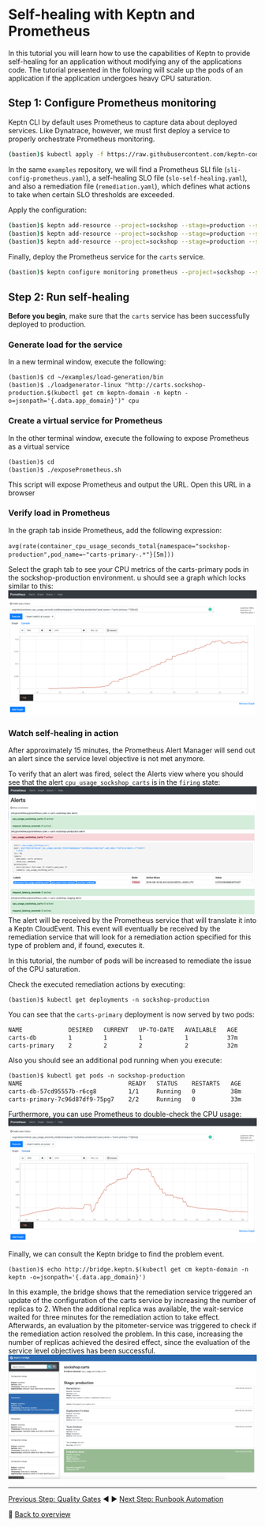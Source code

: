 # Self-healing with Keptn and Prometheus

In this tutorial you will learn how to use the capabilities of Keptn to provide self-healing for an application without modifying any of the applications code. The tutorial presented in the following will scale up the pods of an application if the application undergoes heavy CPU saturation.

## Step 1: Configure Prometheus monitoring
Keptn CLI by default uses Prometheus to capture data about deployed services. Like Dynatrace, however, we must first deploy a service to properly orchestrate Prometheus monitoring.

```bash
(bastion)$ kubectl apply -f https://raw.githubusercontent.com/keptn-contrib/prometheus-service/release-0.3.2/deploy/service.yaml
```

In the same `examples` repository, we will find a Prometheus SLI file (`sli-config-prometheus.yaml`), a self-healing SLO file (`slo-self-healing.yaml`), and also a remediation file (`remediation.yaml`), which defines what actions to take when certain SLO thresholds are exceeded.

Apply the configuration:
```bash
(bastion)$ keptn add-resource --project=sockshop --stage=production --service=carts --resource=sli-config-prometheus.yaml --resourceUri=prometheus/sli.yaml
(bastion)$ keptn add-resource --project=sockshop --stage=production --service=carts --resource=slo-self-healing.yaml --resourceUri=slo.yaml
(bastion)$ keptn add-resource --project=sockshop --stage=production --service=carts --resource=remediation.yaml --resourceUri=remediation.yaml
```

Finally, deploy the Prometheus service for the `carts` service.
```bash 
(bastion)$ keptn configure monitoring prometheus --project=sockshop --service=carts
```

## Step 2: Run self-healing

**Before you begin**, make sure that the `carts` service has been successfully deployed to production.

### Generate load for the service
In a new terminal window, execute the following:
```
(bastion)$ cd ~/examples/load-generation/bin
(bastion)$ ./loadgenerator-linux "http://carts.sockshop-production.$(kubectl get cm keptn-domain -n keptn -o=jsonpath='{.data.app_domain}')" cpu
```

### Create a virtual service for Prometheus
In the other terminal window, execute the following to expose Prometheus as a virtual service
```
(bastion)$ cd
(bastion)$ ./exposePrometheus.sh
```
This script will expose Prometheus and output the URL.
Open this URL in a browser

### Verify load in Prometheus
In the graph tab inside Prometheus, add the following expression:

`avg(rate(container_cpu_usage_seconds_total{namespace="sockshop-production",pod_name=~"carts-primary-.*"}[5m]))`

Select the graph tab to see your CPU metrics of the carts-primary pods in the sockshop-production environment. u should see a graph which locks similar to this:![prometheus-load](../assets/prometheus-load.png)

### Watch self-healing in action
After approximately 15 minutes, the Prometheus Alert Manager will send out an alert since the service level objective is not met anymore.

To verify that an alert was fired, select the Alerts view where you should see that the alert `cpu_usage_sockshop_carts` is in the `firing` state:
![alert-manager](../assets/alert-manager.png)
The alert will be received by the Prometheus service that will translate it into a Keptn CloudEvent. This event will eventually be received by the remediation service that will look for a remediation action specified for this type of problem and, if found, executes it.

In this tutorial, the number of pods will be increased to remediate the issue of the CPU saturation.

Check the executed remediation actions by executing:
```
(bastion)$ kubectl get deployments -n sockshop-production
```
You can see that the `carts-primary` deployment is now served by two pods:
```
NAME             DESIRED   CURRENT   UP-TO-DATE   AVAILABLE   AGE
carts-db         1         1         1            1           37m
carts-primary    2         2         2            2           32m
```
Also you should see an additional pod running when you execute:
```
(bastion)$ kubectl get pods -n sockshop-production
NAME                              READY   STATUS    RESTARTS   AGE
carts-db-57cd95557b-r6cg8         1/1     Running   0          38m
carts-primary-7c96d87df9-75pg7    2/2     Running   0          33m
```
Furthermore, you can use Prometheus to double-check the CPU usage:
![prometheus-load-reduced](../assets/prometheus-load-reduced.png)

Finally, we can consult the Keptn bridge to find the problem event.

```
(bastion)$ echo http://bridge.keptn.$(kubectl get cm keptn-domain -n keptn -o=jsonpath='{.data.app_domain}')
```
In this example, the bridge shows that the remediation service triggered an update of the configuration of the carts service by increasing the number of replicas to 2. When the additional replica was available, the wait-service waited for three minutes for the remediation action to take effect. Afterwards, an evaluation by the pitometer-service was triggered to check if the remediation action resolved the problem. In this case, increasing the number of replicas achieved the desired effect, since the evaluation of the service level objectives has been successful.
![bridge-remediation](../assets/bridge_remediation.png)

---

[Previous Step: Quality Gates](../04_Quality_Gates) :arrow_backward: :arrow_forward: [Next Step: Runbook Automation](../06_Runbook_Automation)

:arrow_up_small: [Back to overview](../)
